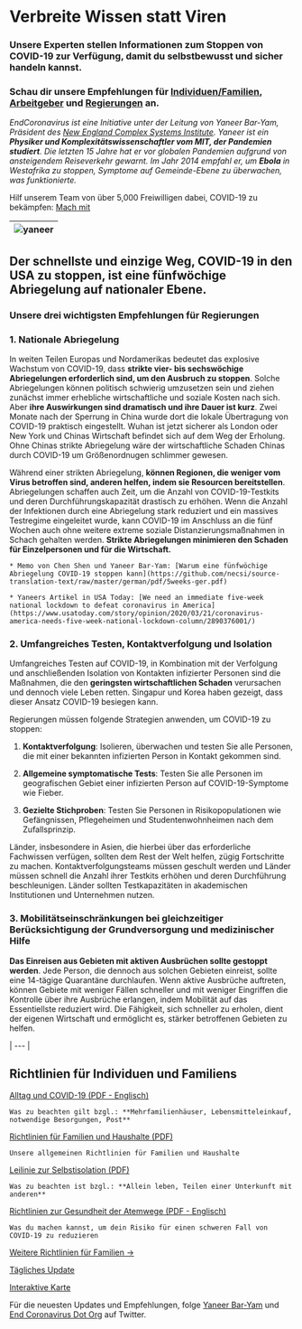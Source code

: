 # Verbreite Wissen statt Viren

### Unsere Experten stellen Informationen zum Stoppen von COVID-19 zur Verfügung, damit du selbstbewusst und sicher handeln kannst.

### Schau dir unsere Empfehlungen für [Individuen/Familien](https://www.endcoronavirus.org/home-deutsch#family-ger), [Arbeitgeber](https://www.endcoronavirus.org/richtlinien#business-ger) und [Regierungen](https://www.endcoronavirus.org/home-deutsch#for-governments-ger) an.  

_EndCoronavirus ist eine Initiative unter der Leitung von Yaneer Bar-Yam, Präsident des [New England Complex Systems Institute](https://necsi.edu). Yaneer ist ein **Physiker und Komplexitätswissenschaftler vom MIT, der Pandemien studiert**. Die letzten 15 Jahre hat er vor globalen Pandemien aufgrund von ansteigendem Reiseverkehr gewarnt. Im Jahr 2014 empfahl er, um **Ebola**  in Westafrika zu stoppen, Symptome auf Gemeinde-Ebene zu überwachen, was funktionierte._

Hilf unserem Team von über 5,000 Freiwilligen dabei, COVID-19 zu bekämpfen: [Mach mit](https://v2.endcoronavirus.org/sign-up/english)

|![yaneer](images/Yaneer.jpg)|
| --- |

## Der schnellste und einzige Weg, COVID-19 in den USA zu stoppen, ist eine fünfwöchige Abriegelung auf nationaler Ebene.

### Unsere drei wichtigsten Empfehlungen für Regierungen 

### 1. Nationale Abriegelung

In weiten Teilen Europas und Nordamerikas bedeutet das explosive Wachstum von COVID-19, dass **strikte vier- bis sechswöchige Abriegelungen erforderlich sind, um den Ausbruch zu stoppen**. Solche Abriegelungen können politisch schwierig umzusetzen sein und ziehen zunächst immer erhebliche wirtschaftliche und soziale Kosten nach sich. Aber **ihre Auswirkungen sind dramatisch und ihre Dauer ist kurz**. Zwei Monate nach der Sperrung in China wurde dort die lokale Übertragung von COVID-19 praktisch eingestellt. Wuhan ist jetzt sicherer als London oder New York und Chinas Wirtschaft befindet sich auf dem Weg der Erholung. Ohne Chinas strikte Abriegelung wäre der wirtschaftliche Schaden Chinas durch COVID-19 um Größenordnugen schlimmer gewesen.

Während einer strikten Abriegelung, **können Regionen, die weniger vom Virus betroffen sind, anderen helfen, indem sie Resourcen bereitstellen**. Abriegelungen schaffen auch Zeit, um die Anzahl von COVID-19-Testkits und deren Durchführungskapazität drastisch zu erhöhen. Wenn die Anzahl der Infektionen durch eine Abriegelung stark reduziert und ein massives Testregime eingeleitet wurde, kann COVID-19 im Anschluss an die fünf Wochen auch ohne weitere extreme soziale Distanzierungsmaßnahmen in Schach gehalten werden. **Strikte Abriegelungen minimieren den Schaden für Einzelpersonen und für die Wirtschaft.**    

    * Memo von Chen Shen und Yaneer Bar-Yam: [Warum eine fünfwöchige Abriegelung COVID-19 stoppen kann](https://github.com/necsi/source-translation-text/raw/master/german/pdf/5weeks-ger.pdf)

    * Yaneers Artikel in USA Today: [We need an immediate five-week national lockdown to defeat coronavirus in America](https://www.usatoday.com/story/opinion/2020/03/21/coronavirus-america-needs-five-week-national-lockdown-column/2890376001/)

### 2. Umfangreiches Testen, Kontaktverfolgung und Isolation

Umfangreiches Testen auf COVID-19, in Kombination mit der Verfolgung und anschließenden Isolation von Kontakten infizierter Personen sind die  Maßnahmen, die den **geringsten wirtschaftlichen Schaden** verursachen und dennoch viele Leben retten. Singapur und Korea haben gezeigt, dass dieser Ansatz COVID-19 besiegen kann.

Regierungen müssen folgende Strategien anwenden, um COVID-19 zu stoppen:

1. **Kontaktverfolgung**: Isolieren, überwachen und testen Sie alle Personen, die mit einer bekannten infizierten Person in Kontakt gekommen  sind.

2. **Allgemeine symptomatische Tests**: Testen Sie alle Personen im geografischen Gebiet einer infizierten Person auf COVID-19-Symptome wie Fieber.

3. **Gezielte Stichproben**: Testen Sie Personen in Risikopopulationen wie Gefängnissen, Pflegeheimen und Studentenwohnheimen nach dem Zufallsprinzip.

Länder, insbesondere in Asien, die hierbei über das erforderliche Fachwissen verfügen, sollten dem Rest der Welt helfen, zügig Fortschritte zu machen. Kontaktverfolgungsteams müssen geschult werden und Länder müssen schnell die Anzahl ihrer Testkits erhöhen und deren Durchführung beschleunigen. Länder sollten Testkapazitäten in akademischen Institutionen und Unternehmen nutzen.

### 3. Mobilitätseinschränkungen bei gleichzeitiger Berücksichtigung der Grundversorgung und medizinischer Hilfe

**Das Einreisen aus Gebieten mit aktiven Ausbrüchen sollte gestoppt werden**. Jede Person, die dennoch aus solchen Gebieten einreist, sollte eine 14-tägige Quarantäne durchlaufen. Wenn aktive Ausbrüche auftreten, können Gebiete mit weniger Fällen schneller und mit weniger Eingriffen die Kontrolle über ihre Ausbrüche erlangen, indem Mobilität auf das Essentiellste reduziert wird. Die Fähigkeit, sich schneller zu erholen, dient der eigenen Wirtschaft und ermöglicht es, stärker betroffenen Gebieten zu helfen.

| --- |

## Richtlinien für Individuen und Familiens

[Alltag und COVID-19 (PDF - Englisch)](https://github.com/necsi/source-translation-text/blob/master/0_english_source/pdf/everyday_en.pdf)

    Was zu beachten gilt bzgl.: **Mehrfamilienhäuser, Lebensmitteleinkauf, notwendige Besorgungen, Post**

[Richtlinien für Familien und Haushalte (PDF)](https://github.com/necsi/source-translation-text/raw/master/german/pdf/Family-ger.pdf)

    Unsere allgemeinen Richtlinien für Familien und Haushalte

[Leilinie zur Selbstisolation (PDF)](https://github.com/necsi/source-translation-text/raw/master/german/pdf/Self_Isolation.pdf)

    Was zu beachten ist bzgl.: **Allein leben, Teilen einer Unterkunft mit anderen**

[Richtlinien zur Gesundheit der Atemwege (PDF - Englisch)](https://github.com/necsi/source-translation-text/blob/master/0_english_source/pdf/respiratory-health_en.pdf)

    Was du machen kannst, um dein Risiko für einen schweren Fall von COVID-19 zu reduzieren
    
[Weitere Richtlinien für Familien →](https://www.endcoronavirus.org/richtlinien#family-ger)


[Tägliches Update](https://v2.endcoronavirus.org/page/german-updates-page)

[Interaktive Karte](https://v2.endcoronavirus.org/map/deutsch)


Für die neuesten Updates und Empfehlungen, folge [Yaneer Bar-Yam](https://twitter.com/yaneerbaryam) und [End Coronavirus Dot Org](https://twitter.com/endCOVID19) auf Twitter.

